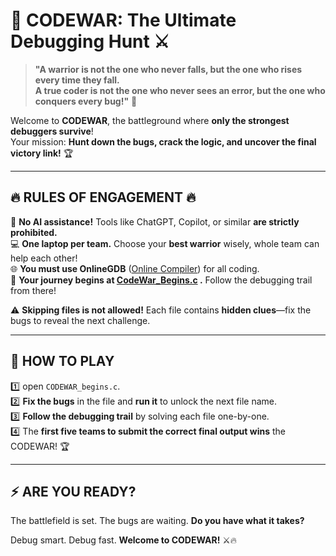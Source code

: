 # 🎯 CODEWAR: The Ultimate Debugging Hunt ⚔️

> **"A warrior is not the one who never falls, but the one who rises every time they fall.  
> A true coder is not the one who never sees an error, but the one who conquers every bug!"** 🚀  

Welcome to **CODEWAR**, the battleground where **only the strongest debuggers survive**!  
Your mission: **Hunt down the bugs, crack the logic, and uncover the final victory link!** 🏆  

---

## 🔥 **RULES OF ENGAGEMENT** 🔥

🚫 **No AI assistance!** Tools like ChatGPT, Copilot, or similar **are strictly prohibited.**  
💻 **One laptop per team.** Choose your **best warrior** wisely, whole team can help each other!  
🌐 **You must use OnlineGDB** ([Online Compiler](https://www.onlinegdb.com/)) for all coding.  
📂 **Your journey begins at [CodeWar_Begins.c](https://github.com/PCCxGECA/CODEWAR/blob/main/CodeWar_Begins.c) .** Follow the debugging trail from there!  

⚠️ **Skipping files is not allowed!** Each file contains **hidden clues**—fix the bugs to reveal the next challenge.  

---

## 🏁 **HOW TO PLAY**  

1️⃣ open `CODEWAR_begins.c`.  
2️⃣ **Fix the bugs** in the file and **run it** to unlock the next file name.  
3️⃣ **Follow the debugging trail** by solving each file one-by-one.  
4️⃣ The **first five teams to submit the correct final output wins** the CODEWAR! 🏆  

---

## ⚡ **ARE YOU READY?**  

The battlefield is set. The bugs are waiting. **Do you have what it takes?**  

Debug smart. Debug fast. **Welcome to CODEWAR!** ⚔️🔥  
